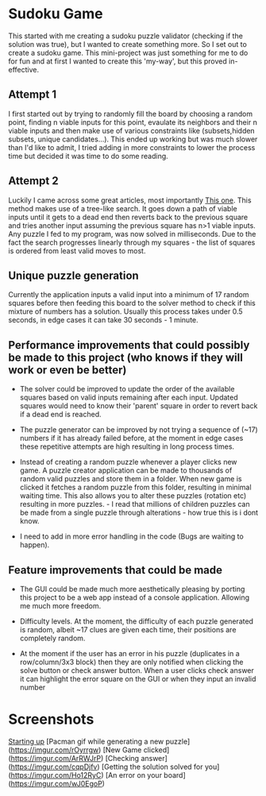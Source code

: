 # Sudoku Game

This started with me creating a sudoku puzzle validator (checking if the solution was true), but I wanted to create something more. So I set out to create a sudoku game. This mini-project was just something for me to do for fun and at first I wanted to create this 'my-way', but this proved in-effective. 

## Attempt 1

I first started out by trying to randomly fill the board by choosing a random point, finding n viable inputs for this point, evaulate its neighbors and their n viable inputs and then make use of various constraints like (subsets,hidden subsets, unique candidates...). This ended up working but was much slower than I'd like to admit, I tried adding in more constraints to lower the process time but decided it was time to do some reading.

## Attempt 2

Luckily I came across some great articles, most importantly [This one](http://norvig.com/sudoku.html). This method makes use of a tree-like search. It goes down a path of viable inputs until it gets to a dead end then reverts back to the previous square and tries another input assuming the previous square has n>1 viable inputs. Any puzzle I fed to my program, was now solved in milliseconds. Due to the fact the search progresses linearly through my squares - the list of squares is ordered from least valid moves to most.  

## Unique puzzle generation

Currently the application inputs a valid input into a minimum of 17 random squares before then feeding this board to the solver method to check if this mixture of numbers has a solution. Usually this process takes under 0.5 seconds, in edge cases it can take 30 seconds - 1 minute. 

## Performance improvements that could possibly be made to this project (who knows if they will work or even be better)

+ The solver could be improved to update the order of the available squares based on valid inputs remaining after each input. Updated squares would need to know their 'parent' square in order to revert back if a dead end is reached.

+ The puzzle generator can be improved by not trying a sequence of (~17) numbers if it has already failed before, at the moment in edge cases these repetitive attempts are high resulting in long process times.

+ Instead of creating a random puzzle whenever a player clicks new game. A puzzle creator application can be made to thousands of random valid puzzles and store them in a folder. When new game is clicked it fetches a random puzzle from this folder, resulting in minimal waiting time. This also allows you to alter these puzzles (rotation etc)  resulting in more puzzles. - I read that millions of children puzzles can be made from a single puzzle through alterations - how true this is i dont know. 

+ I need to add in more error handling in the code (Bugs are waiting to happen).

## Feature improvements that could be made

+ The GUI could be made much more aesthetically pleasing by porting this project to be a web app instead of a console application. Allowing me much more freedom. 

+ Difficulty levels. At the moment, the difficulty of each puzzle generated is random, albeit ~17 clues are given each time, their positions are completely random.

+ At the moment if the user has an error in his puzzle (duplicates in a row/column/3x3 block) then they are only notified when clicking the solve button or check answer button. When a user clicks check answer it can highlight the error square on the GUI or when they input an invalid number 

# Screenshots

[Starting up](https://imgur.com/BW65duS)
[Pacman gif while generating a new puzzle] (https://imgur.com/rOyrrgw)
[New Game clicked] (https://imgur.com/ArRWJrP)
[Checking answer] (https://imgur.com/cqpDjfv)
[Getting the solution solved for you] (https://imgur.com/Ho12RyC)
[An error on your board] (https://imgur.com/wJ0EgoP)




